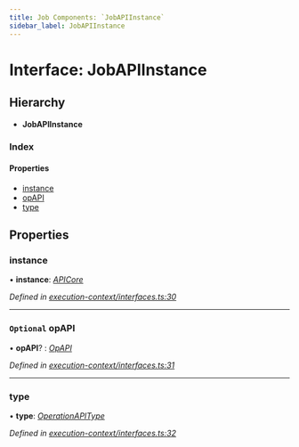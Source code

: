 ```yaml
---
title: Job Components: `JobAPIInstance`
sidebar_label: JobAPIInstance
---
```


# Interface: JobAPIInstance

## Hierarchy

* **JobAPIInstance**

### Index

#### Properties

* [instance](jobapiinstance.md#instance)
* [opAPI](jobapiinstance.md#optional-opapi)
* [type](jobapiinstance.md#type)

## Properties

###  instance

• **instance**: *[APICore](../classes/apicore.md)*

*Defined in [execution-context/interfaces.ts:30](https://github.com/terascope/teraslice/blob/a3992c27/packages/job-components/src/execution-context/interfaces.ts#L30)*

___

### `Optional` opAPI

• **opAPI**? : *[OpAPI](../overview.md#opapi)*

*Defined in [execution-context/interfaces.ts:31](https://github.com/terascope/teraslice/blob/a3992c27/packages/job-components/src/execution-context/interfaces.ts#L31)*

___

###  type

• **type**: *[OperationAPIType](../overview.md#operationapitype)*

*Defined in [execution-context/interfaces.ts:32](https://github.com/terascope/teraslice/blob/a3992c27/packages/job-components/src/execution-context/interfaces.ts#L32)*
